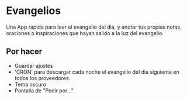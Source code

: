 # Evangelios

Una App rapida para leer el evangelio del dia, y anotar tus propias notas, oraciones o inspiraciones que hayan salido a la luz del evangelio.

## Por hacer
- Guardar ajustes
- 'CRON' para descargar cada noche el evangelio del dia siguiente en todos los proveedores.
- Tema oscuro
- Pantalla de "Pedir por..."
